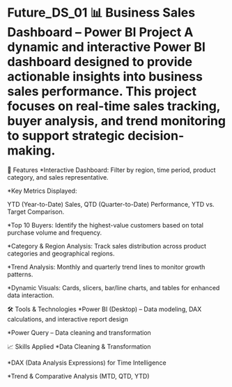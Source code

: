 # Future_DS_01 📊 Business Sales Dashboard – Power BI Project A dynamic and interactive Power BI dashboard designed to provide actionable insights into business sales performance. This project focuses on real-time sales tracking, buyer analysis, and trend monitoring to support strategic decision-making.

🧩 Features *Interactive Dashboard: Filter by region, time period, product category, and sales representative.

*Key Metrics Displayed:

YTD (Year-to-Date) Sales, QTD (Quarter-to-Date) Performance, YTD vs. Target Comparison.

*Top 10 Buyers: Identify the highest-value customers based on total purchase volume and frequency.

*Category & Region Analysis: Track sales distribution across product categories and geographical regions.

*Trend Analysis: Monthly and quarterly trend lines to monitor growth patterns.

*Dynamic Visuals: Cards, slicers, bar/line charts, and tables for enhanced data interaction.

🛠 Tools & Technologies *Power BI (Desktop) – Data modeling, DAX calculations, and interactive report design

*Power Query – Data cleaning and transformation

📈 Skills Applied *Data Cleaning & Transformation

*DAX (Data Analysis Expressions) for Time Intelligence

*Trend & Comparative Analysis (MTD, QTD, YTD)
